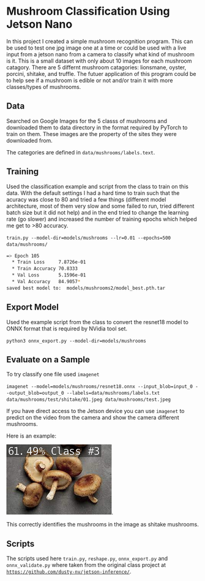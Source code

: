 # Mushroom Classification Using Jetson Nano

In this project I created a simple mushroom recognition program. This can be used to test one
jpg image one at a time or could be used with a live input from a jetson nano from a camera 
to classify what kind of mushroom is it. This is a small dataset with only about 10 images
for each mushroom catagory. There are 5 differnt mushroom catagories: lionsmane, oyster, 
porcini, shitake, and truffle. The futuer application of this program could be to help see
if a mushroom is edible or not and/or train it with more classes/types of mushrooms. 

## Data
Searched on Google Images for the 5 classs of mushrooms and downloaded them to data directory
in the format required by PyTorch to train on them. These images are the property of the
sites they were downloaded from.

The categories are defined in `data/mushrooms/labels.text`.

## Training 
Used the classification example and script from the class to train on this data.
With the default settings I had a hard time to train such that the acuracy was close to 80
and tried a few things (different model architecture, most of them very slow and some 
failed to run, tried different batch size but it did not help) and in the end tried
to change the learning rate (go slower) and increased the number of training epochs
which helped me get to >80 accuracy.

`train.py --model-dir=models/mushrooms --lr=0.01 --epochs=500 data/mushrooms/`

``` bash
=> Epoch 105
  * Train Loss     7.8726e-01
  * Train Accuracy 70.8333
  * Val Loss       5.1596e-01
  * Val Accuracy   84.9057*
saved best model to:  models/mushrooms2/model_best.pth.tar
```

## Export Model
Used the example script from the class to convert the resnet18 model to ONNX format
that is required by NVidia tool set.

`python3 onnx_export.py --model-dir=models/mushrooms`

## Evaluate on a Sample
To try classify one file used `imagenet`

`imagenet --model=models/mushrooms/resnet18.onnx --input_blob=input_0 --output_blob=output_0 --labels=data/mushrooms/labels.txt data/mushrooms/test/shitake/01.jpeg data/mushrooms/test.jpeg`

If you have direct access to the Jetson device you can use `imagenet` to predict on the video 
from the camera and show the camera different mushrooms.

Here is an example:

<img src="testimage.jpg"/>.

This correctly identifies the mushrooms in the image as shitake mushrooms. 

## Scripts
The scripts used here `train.py`, `reshape.py`, `onnx_export.py` and `onnx_validate.py` where taken
from the original class project at [`https://github.com/dusty-nv/jetson-inference/`](https://github.com/dusty-nv/jetson-inference/).
